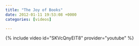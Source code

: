 ```yaml
---
title: "The Joy of Books"
date: 2012-01-11 19:53:08 +0000
categories: [videos]

---
```

{% include video id="SKVcQnyEIT8" provider="youtube" %}